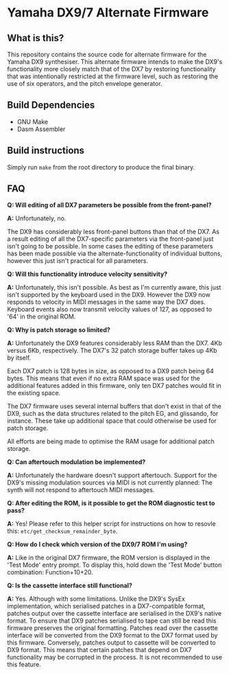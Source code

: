 # Yamaha DX9/7 Alternate Firmware

## What is this?

This repository contains the source code for alternate firmware for the Yamaha DX9 synthesiser. This alternate firmware intends to make the DX9's functionality more closely match that of the DX7 by restoring functionality that was intentionally restricted at the firmware level, such as restoring the use of six operators, and the pitch envelope generator.

## Build Dependencies

* GNU Make
* Dasm Assembler

## Build instructions

Simply run `make` from the root directory to produce the final binary.

## FAQ
**Q: Will editing of all DX7 parameters be possible from the front-panel?**

**A:** Unfortunately, no.

The DX9 has considerably less front-panel buttons than that of the DX7. As a result editing of all the DX7-specific parameters via the front-panel just isn't going to be possible. In some cases the editing of these parameters has been made possible via the alternate-functionality of individual buttons, however this just isn't practical for all parameters.


**Q: Will this functionality introduce velocity sensitivity?**

**A:** Unfortunately, this isn't possible. As best as I'm currently aware, this just isn't supported by the keyboard used in the DX9. However the DX9 now responds to velocity in MIDI messages in the same way the DX7 does. Keyboard events also now transmit velocity values of 127, as opposed to '64' in the original ROM.


**Q: Why is patch storage so limited?**

**A:** Unfortunately the DX9 features considerably less RAM than the DX7. 4Kb versus 6Kb, respectively. The DX7's 32 patch storage buffer takes up 4Kb by itself.

Each DX7 patch is 128 bytes in size, as opposed to a DX9 patch being 64 bytes. This means that even if no extra RAM space was used for the additional features added in this firmware, only ten DX7 patches would fit in the existing space.

The DX7 firmware uses several internal buffers that don't exist in that of the DX9, such as the data structures related to the pitch EG, and glissando, for instance. These take up additional space that could otherwise be used for patch storage.

All efforts are being made to optimise the RAM usage for additional patch storage.


**Q: Can aftertouch modulation be implemented?**

**A:** Unfortunately the hardware doesn't support aftertouch. Support for the DX9's missing modulation sources via MIDI is not currently planned: The synth will not respond to aftertouch MIDI messages.


**Q: After editing the ROM, is it possible to get the ROM diagnostic test to pass?**

**A:** Yes! 
Please refer to this helper script for instructions on how to resovle this: `etc/get_checksum_remainder_byte`.


**Q: How do I check which version of the DX9/7 ROM I'm using?**

**A:** Like in the original DX7 firmware, the ROM version is displayed in the 'Test Mode' entry prompt. To display this, hold down the 'Test Mode' button combination: Function+10+20.

**Q: Is the cassette interface still functional?**

**A:** Yes. Although with some limitations. 
Unlike the DX9's SysEx implementation, which serialised patches in a DX7-compatible format, patches output over the cassette interface are serialised in the DX9's native format. To ensure that DX9 patches serialised to tape can still be read this firmware preserves the original formatting. Patches read over the cassette interface will be converted from the DX9 format to the DX7 format used by this firmware. Conversely, patches output to cassette will be converted to DX9 format. This means that certain patches that depend on DX7 functionality may be corrupted in the process. It is not recommended to use this feature.
